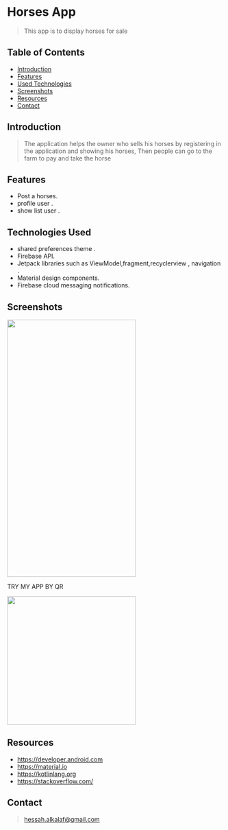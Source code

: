 # Horses App 
>This app is to display horses for sale 

## Table of Contents
* [Introduction](#Introduction)
* [Features](#Features)
* [Used Technologies](#UsedTechnologies)
* [Screenshots](#screenshots)
* [Resources](#Resources)
* [Contact](#contact)   



## Introduction
> The application helps the owner who sells his horses by registering in the application and showing his horses,
Then people can go to the farm to pay and take the horse

## Features
- Post a horses.
- profile user .
- show list user .


## Technologies Used
- shared preferences theme .
- Firebase API.
- Jetpack libraries such as ViewModel,fragment,recyclerview , navigation .
- Material design components.
- Firebase cloud messaging notifications.



## Screenshots
<img src="https://user-images.githubusercontent.com/92260410/150650110-d0dcb1bb-0594-4e32-9edb-ee1b40e7b8ee.jpg" width="300" height="600" />



TRY MY APP BY QR 


<img src="https://user-images.githubusercontent.com/92260410/150649811-00012581-bb0d-4920-94d0-cd2dc412a5ec.png" width="300" height="300" />



## Resources
- https://developer.android.com
- https://material.io
- https://kotlinlang.org
- https://stackoverflow.com/

## Contact 
> hessah.alkalaf@gmail.com


